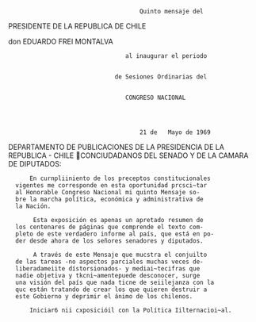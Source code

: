                                          Quinto mensaje del


   PRESIDENTE DE LA REPUBLICA DE CHILE


  don EDUARDO FREI MONTALVA

                                     al inaugurar el periodo


                                  de Sesiones Ordinarias del


                                     CONGRESO NACIONAL




                                         21 de   Mayo de 1969
DEPARTAMENTO DE
PUBLICACIONES DE LA PRESIDENCIA
DE LA REPUBLICA - CHILE
CONCIUDADANOS DEL SENADO Y DE LA
CAMARA DE DIPUTADOS:



          En curnpliiniento de los preceptos constitucionales
      vigentes me corresponde en esta oportunidad prcsci~tar
      al Honorable Congreso Nacional mi quinto Mensaje so-
      bre la marcha política, económica y administrativa de
      la Nación.

           Esta exposición es apenas un apretado resumen de
      los centenares de páginas que comprende el texto com-
      pleto de este verdadero informe al país, que está en po-
      der desde ahora de los señores senadores y diputados.

           A través de este Mensaje que mucstra el conjuilto
      de las tareas -no aspectos parciales muchas veces de-
      liberadameiite dístorsionados- y mediai~tecifras que
      nadie objetiva y tkcni~amentepuede desconocer, surge
      una visión del país que nada ticne de seiilejanza con la
      quc están tratando de crear los que quieren destruir a
      este Gobierno y deprimir el ánimo de los chilenos.

          Iniciar6 nii cxposicióil con la Política Iilternacioi~al.
